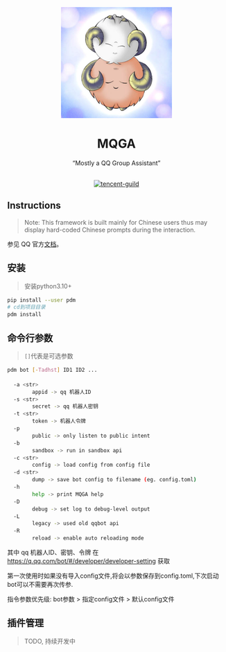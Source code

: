 <div align="center">
  <img src="src/迷途的羔羊.jpg" alt="迷途的羔羊" width = "256">
  <br><h1>MQGA</h1>“Mostly a QQ Group Assistant”<br><br>
  
  [![tencent-guild](https://img.shields.io/badge/%E9%A2%91%E9%81%93-MQGA-yellow?style=flat-square&logo=tencent-qq)](https://pd.qq.com/s/dsremvwtg)
  
</div>

## Instructions

> Note: This framework is built mainly for Chinese users thus may display hard-coded Chinese prompts during the interaction.

参见 QQ 官方[文档](https://bot.q.qq.com/wiki/)。

## 安装
> 安装python3.10+
```bash
pip install --user pdm
# cd到项目目录
pdm install
```
## 命令行参数
> `[]`代表是可选参数
```bash
pdm bot [-Tadhst] ID1 ID2 ...

  -a <str>
        appid -> qq 机器人ID
  -s <str>
        secret -> qq 机器人密钥
  -t <str>
        token -> 机器人令牌
  -p
        public -> only listen to public intent
  -b
        sandbox -> run in sandbox api
  -c <str>
        config -> load config from config file
  -d <str>
        dump -> save bot config to filename (eg. config.toml)
  -h    
        help -> print MQGA help
  -D    
        debug -> set log to debug-level output
  -L    
        legacy -> used old qqbot api 
  -R    
        reload -> enable auto reloading mode
```

  其中 qq 机器人ID、密钥、令牌 在 https://q.qq.com/bot/#/developer/developer-setting 获取

  第一次使用时如果没有导入config文件,将会以参数保存到config.toml,下次启动bot可以不需要再次传参.
  
  指令参数优先级: bot参数 > 指定config文件 > 默认config文件

## 插件管理
> TODO, 持续开发中
